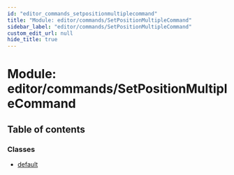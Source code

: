 ```yaml
---
id: "editor_commands_setpositionmultiplecommand"
title: "Module: editor/commands/SetPositionMultipleCommand"
sidebar_label: "editor/commands/SetPositionMultipleCommand"
custom_edit_url: null
hide_title: true
---
```


# Module: editor/commands/SetPositionMultipleCommand

## Table of contents

### Classes

- [default](../classes/editor_commands_setpositionmultiplecommand.default.md)

